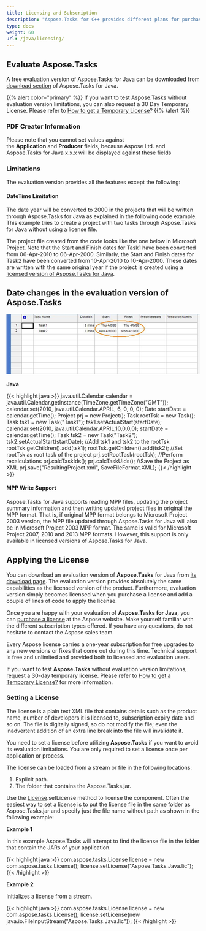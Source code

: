 ```yaml
---
title: Licensing and Subscription
description: "Aspose.Tasks for C++ provides different plans for purchase or offers a Free Trial and a 30-day Temporary License for evaluation using Licensing policies."
type: docs
weight: 60
url: /java/licensing/
---
```


## **Evaluate Aspose.Tasks**
A free evaluation version of Aspose.Tasks for Java can be downloaded from [download section](https://downloads.aspose.com/tasks/java) of Aspose.Tasks for Java.

{{% alert color="primary" %}} 
If you want to test Aspose.Tasks without evaluation version limitations, you can also request a 30 Day Temporary License. Please refer to [How to get a Temporary License](https://purchase.aspose.com/temporary-license)?
{{% /alert %}} 

### **PDF Creator Information**
Please note that you cannot set values against the **Application** and **Producer** fields, because Aspose Ltd. and Aspose.Tasks for Java x.x.x will be displayed against these fields
### **Limitations**
The evaluation version provides all the features except the following:
#### **DateTime Limitation**
The date year will be converted to 2000 in the projects that will be written through Aspose.Tasks for Java as explained in the following code example. This example tries to create a project with two tasks through Aspose.Tasks for Java without using a license file.

The project file created from the code looks like the one below in Microsoft Project. Note that the Start and Finish dates for Task1 have been converted from 06-Apr-2010 to 06-Apr-2000. Similarly, the Start and Finish dates for Task2 have been converted from 10-Apr-2010 to 10-Apr-2000. These dates are written with the same original year if the project is created using a [licensed version of Aspose.Tasks for Java](https://docs.aspose.com/tasks/java/licensing/#applying-the-license).

## **Date changes in the evaluation version of Aspose.Tasks** 

![changed dates in evaluated version of Aspose.Tasks for Java](licensing_1.png)

**Java**

{{< highlight java >}}
java.util.Calendar calendar = java.util.Calendar.getInstance(TimeZone.getTimeZone("GMT"));
calendar.set(2010, java.util.Calendar.APRIL, 6, 0, 0, 0);
Date startDate = calendar.getTime();
Project prj = new Project();
Task rootTsk = new Task();
Task tsk1 = new Task("Task1");
tsk1.setActualStart(startDate);
calendar.set(2010, java.util.Calendar.APRIL,10,0,0,0);
startDate = calendar.getTime();
Task tsk2 = new Task("Task2");
tsk2.setActualStart(startDate);
//Add tsk1 and tsk2 to the rootTsk
rootTsk.getChildren().add(tsk1);
rootTsk.getChildren().add(tsk2);
//Set rootTsk as root task of the project
prj.setRootTask(rootTsk);
//Perform recalculations
prj.calcTaskIds();
prj.calcTaskUids();
//Save the Project as XML
prj.save("ResultingProject.xml", SaveFileFormat.XML);
{{< /highlight >}}

#### **MPP Write Support**
Aspose.Tasks for Java supports reading MPP files, updating the project summary information and then writing updated project files in original the MPP format. That is, if original MPP format belongs to Microsoft Project 2003 version, the MPP file updated through Aspose.Tasks for Java will also be in Microsoft Project 2003 MPP format. The same is valid for Microsoft Project 2007, 2010 and 2013 MPP formats. However, this support is only available in licensed versions of Aspose.Tasks for Java.

## **Applying the License**
You can download an evaluation version of **Aspose.Tasks** for Java from [its download page](https://downloads.aspose.com/tasks/java). The evaluation version provides absolutely the same capabilities as the licensed version of the product. Furthermore, evaluation version simply becomes licensed when you purchase a license and add a couple of lines of code to apply the license.

Once you are happy with your evaluation of **Aspose.Tasks for Java**, you can [purchase a license](https://purchase.aspose.com/buy) at the Aspose website. Make yourself familiar with the different subscription types offered. If you have any questions, do not hesitate to contact the Aspose sales team.

Every Aspose license carries a one-year subscription for free upgrades to any new versions or fixes that come out during this time. Technical support is free and unlimited and provided both to licensed and evaluation users.

If you want to test **Aspose.Tasks** without evaluation version limitations, request a 30-day temporary license. Please refer to [How to get a Temporary License?](https://purchase.aspose.com/temporary-license) for more information.

### **Setting a License**
The license is a plain text XML file that contains details such as the product name, number of developers it is licensed to, subscription expiry date and so on. The file is digitally signed, so do not modify the file; even the inadvertent addition of an extra line break into the file will invalidate it.

You need to set a license before utilizing **Aspose.Tasks** if you want to avoid its evaluation limitations. You are only required to set a license once per application or process.

The license can be loaded from a stream or file in the following locations:

1. Explicit path.
2. The folder that contains the Aspose.Tasks.jar.

Use the [License](https://apireference.aspose.com/tasks/java/com.aspose.tasks/license).setLicense method to license the component. Often the easiest way to set a license is to put the license file in the same folder as Aspose.Tasks.jar and specify just the file name without path as shown in the following example:

**Example 1**

In this example Aspose.Tasks will attempt to find the license file in the folder that contain the JARs of your application.

{{< highlight java >}}
com.aspose.tasks.License license = new com.aspose.tasks.License();
license.setLicense("Aspose.Tasks.Java.lic");
{{< /highlight >}}

**Example 2**

Initializes a license from a stream.

{{< highlight java >}}
com.aspose.tasks.License license = new com.aspose.tasks.License();
license.setLicense(new java.io.FileInputStream("Aspose.Tasks.Java.lic"));
{{< /highlight >}}
